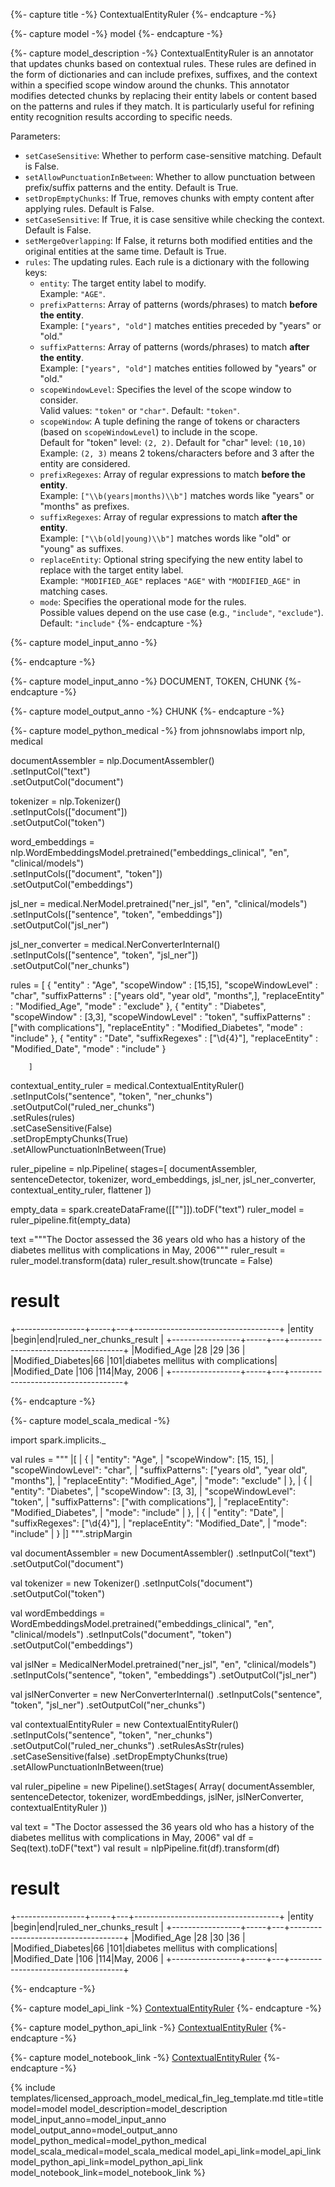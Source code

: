 {%- capture title -%}
ContextualEntityRuler
{%- endcapture -%}

{%- capture model -%}
model
{%- endcapture -%}

{%- capture model_description -%}
ContextualEntityRuler is an annotator that updates chunks based on contextual rules.
These rules are defined in the form of dictionaries and can include prefixes, suffixes, and the context within a specified scope window around the chunks.
This annotator modifies detected chunks by replacing their entity labels or content based on the patterns and rules if they match.
It is particularly useful for refining entity recognition results according to specific needs.

Parameters:

- `setCaseSensitive`: Whether to perform case-sensitive matching. Default is False.
- `setAllowPunctuationInBetween`: Whether to allow punctuation between prefix/suffix patterns and the entity. Default is True.
- `setDropEmptyChunks`: If True, removes chunks with empty content after applying rules. Default is False.
- `setCaseSensitive`: If True, it is case sensitive while checking the context. Default is False.
- `setMergeOverlapping`: If False, it returns both modified entities and the original entities at the same time. Default is True.
- `rules`: The updating rules. Each rule is a dictionary with the following keys:
  - `entity`: The target entity label to modify.  
        Example: `"AGE"`.
  - `prefixPatterns`: Array of patterns (words/phrases) to match **before the entity**.  
        Example: `["years", "old"]` matches entities preceded by "years" or "old."
  - `suffixPatterns`: Array of patterns (words/phrases) to match **after the entity**.  
        Example: `["years", "old"]` matches entities followed by "years" or "old."
  - `scopeWindowLevel`: Specifies the level of the scope window to consider.  
        Valid values: `"token"` or `"char"`. Default: `"token"`.
  - `scopeWindow`: A tuple defining the range of tokens or characters (based on `scopeWindowLevel`) to include in the scope.  
        Default for "token" level: `(2, 2)`.
        Default for "char" level: `(10,10)`
        Example: `(2, 3)` means 2 tokens/characters before and 3 after the entity are considered.
  - `prefixRegexes`: Array of regular expressions to match **before the entity**.  
        Example: `["\\b(years|months)\\b"]` matches words like "years" or "months" as prefixes.
  - `suffixRegexes`: Array of regular expressions to match **after the entity**.  
        Example: `["\\b(old|young)\\b"]` matches words like "old" or "young" as suffixes.
  - `replaceEntity`: Optional string specifying the new entity label to replace with the target entity label.  
        Example: `"MODIFIED_AGE"` replaces `"AGE"` with `"MODIFIED_AGE"` in matching cases.
  - `mode`: Specifies the operational mode for the rules.  
        Possible values depend on the use case (e.g., `"include"`, `"exclude"`).
        Default: `"include"` 
  {%- endcapture -%}

{%- capture model_input_anno -%}


{%- endcapture -%}

{%- capture model_input_anno -%}
DOCUMENT, TOKEN, CHUNK
{%- endcapture -%}

{%- capture model_output_anno -%}
CHUNK
{%- endcapture -%}

{%- capture model_python_medical -%}
from johnsnowlabs import nlp, medical

documentAssembler = nlp.DocumentAssembler()\
    .setInputCol("text")\
    .setOutputCol("document")

tokenizer = nlp.Tokenizer()\
    .setInputCols(["document"])\
    .setOutputCol("token")

word_embeddings = nlp.WordEmbeddingsModel.pretrained("embeddings_clinical", "en", "clinical/models") \
    .setInputCols(["document", "token"])\
    .setOutputCol("embeddings")

jsl_ner = medical.NerModel.pretrained("ner_jsl", "en", "clinical/models") \
    .setInputCols(["sentence", "token", "embeddings"]) \
    .setOutputCol("jsl_ner") 

jsl_ner_converter = medical.NerConverterInternal() \
    .setInputCols(["sentence", "token", "jsl_ner"]) \
    .setOutputCol("ner_chunks")

rules = [   {
                "entity" : "Age",
                "scopeWindow" : [15,15],
                "scopeWindowLevel"  : "char",
                "suffixPatterns" : ["years old", "year old", "months",],
                "replaceEntity" : "Modified_Age",
                "mode" : "exclude"
            },
            {
                "entity" : "Diabetes",
                "scopeWindow" : [3,3],
                "scopeWindowLevel"  : "token",
                "suffixPatterns" : ["with complications"],
                "replaceEntity" : "Modified_Diabetes",
                "mode" : "include"
            },
            {
                "entity" : "Date",
                "suffixRegexes" : ["\\d{4}"],
                "replaceEntity" : "Modified_Date",
                "mode" : "include"
            }
    
        ]

contextual_entity_ruler = medical.ContextualEntityRuler() \
    .setInputCols("sentence", "token", "ner_chunks") \
    .setOutputCol("ruled_ner_chunks") \
    .setRules(rules) \
    .setCaseSensitive(False)\
    .setDropEmptyChunks(True)\
    .setAllowPunctuationInBetween(True)

ruler_pipeline = nlp.Pipeline(
    stages=[
        documentAssembler,
        sentenceDetector,
        tokenizer,
        word_embeddings,
        jsl_ner,
        jsl_ner_converter,
        contextual_entity_ruler,
        flattener
    ])

empty_data = spark.createDataFrame([[""]]).toDF("text")
ruler_model = ruler_pipeline.fit(empty_data)

text ="""The Doctor assessed the 36 years old who has a history of the diabetes mellitus with complications in May, 2006"""
ruler_result = ruler_model.transform(data)
ruler_result.show(truncate = False)


# result

+-----------------+-----+---+------------------------------------+
|entity           |begin|end|ruled_ner_chunks_result             |
+-----------------+-----+---+------------------------------------+
|Modified_Age     |28   |29 |36                                  |
|Modified_Diabetes|66   |101|diabetes mellitus with complications|
|Modified_Date    |106  |114|May, 2006                           |
+-----------------+-----+---+------------------------------------+


{%- endcapture -%}


{%- capture model_scala_medical -%}

import spark.implicits._

val rules =
    """
    |[
    |  {
    |    "entity": "Age",
    |    "scopeWindow": [15, 15],
    |    "scopeWindowLevel": "char",
    |    "suffixPatterns": ["years old", "year old", "months"],
    |    "replaceEntity": "Modified_Age",
    |    "mode": "exclude"
    |  },
    |  {
    |    "entity": "Diabetes",
    |    "scopeWindow": [3, 3],
    |    "scopeWindowLevel": "token",
    |    "suffixPatterns": ["with complications"],
    |    "replaceEntity": "Modified_Diabetes",
    |    "mode": "include"
    |  },
    |  {
    |    "entity": "Date",
    |    "suffixRegexes": ["\\d{4}"],
    |    "replaceEntity": "Modified_Date",
    |    "mode": "include"
    |  }
    |]
    """.stripMargin


val documentAssembler = new DocumentAssembler()
    .setInputCol("text")
    .setOutputCol("document")

val tokenizer = new Tokenizer()
    .setInputCols("document")
    .setOutputCol("token")

val wordEmbeddings = WordEmbeddingsModel.pretrained("embeddings_clinical", "en", "clinical/models")
    .setInputCols("document", "token")
    .setOutputCol("embeddings")

val jslNer = MedicalNerModel.pretrained("ner_jsl", "en", "clinical/models")
   .setInputCols("sentence", "token", "embeddings")
   .setOutputCol("jsl_ner")

val jslNerConverter = new NerConverterInternal()
    .setInputCols("sentence", "token", "jsl_ner")
    .setOutputCol("ner_chunks")

val  contextualEntityRuler = new ContextualEntityRuler()
    .setInputCols("sentence", "token", "ner_chunks")
    .setOutputCol("ruled_ner_chunks")
    .setRulesAsStr(rules)
    .setCaseSensitive(false)
    .setDropEmptyChunks(true)
    .setAllowPunctuationInBetween(true)

val ruler_pipeline = new Pipeline().setStages(
  Array(
    documentAssembler,
    sentenceDetector,
    tokenizer,
    wordEmbeddings,
    jslNer,
    jslNerConverter,
    contextualEntityRuler
  ))

val text = "The Doctor assessed the 36 years old who has a history of the diabetes mellitus with complications in May, 2006"
val df = Seq(text).toDF("text")
val result = nlpPipeline.fit(df).transform(df)


# result
+-----------------+-----+---+------------------------------------+
|entity           |begin|end|ruled_ner_chunks_result             |
+-----------------+-----+---+------------------------------------+
|Modified_Age     |28   |30 |36                                  |
|Modified_Diabetes|66   |101|diabetes mellitus with complications|
|Modified_Date    |106  |114|May, 2006                           |
+-----------------+-----+---+------------------------------------+

{%- endcapture -%}

{%- capture model_api_link -%}
[ContextualEntityRuler](https://nlp.johnsnowlabs.com/licensed/api/com/johnsnowlabs/nlp/annotators/context/ContextualEntityRuler.html)
{%- endcapture -%}

{%- capture model_python_api_link -%}
[ContextualEntityRuler](https://nlp.johnsnowlabs.com/licensed/api/python/reference/autosummary/sparknlp_jsl/annotator/context/ContextualEntityRuler/index.html)
{%- endcapture -%}

{%- capture model_notebook_link -%}
[ContextualEntityRuler](https://github.com/JohnSnowLabs/spark-nlp-workshop/blob/master/Spark_NLP_Udemy_MOOC/Healthcare_NLP/ContextualEntityRuler.ipynb)
{%- endcapture -%}

{% include templates/licensed_approach_model_medical_fin_leg_template.md
title=title
model=model
model_description=model_description
model_input_anno=model_input_anno
model_output_anno=model_output_anno
model_python_medical=model_python_medical
model_scala_medical=model_scala_medical
model_api_link=model_api_link
model_python_api_link=model_python_api_link
model_notebook_link=model_notebook_link
%}
